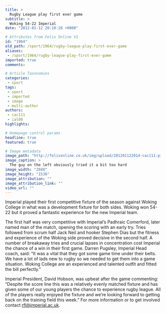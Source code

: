 ```yaml
---
title: >
  Rugby League play first ever game
subtitle: >
  Woking 54-22 Imperial
date: "2012-01-12 20:10:26 +0000"

# Attributes from Felix Online V1
id: "1964"
old_path: /sport/1964/rugby-league-play-first-ever-game
aliases:
 - /sport/1964/rugby-league-play-first-ever-game
imported: true
comments:

# Article Taxonomies
categories:
 - sport
tags:
 - sport
 - imported
 - image
 - multi-author
authors:
 - cac111
 - ial08
highlights:

# Homepage control params
headline: true
featured: true

# Image metadata
image_path: "http://felixonline.co.uk/img/upload/201201122014-cac111-picture0231.jpg"
image_caption: >
  The guy on the left obviously tried it a bit too hard
image_width: "2048"
image_height: "1536"
image_attribution: ""
image_attribution_link: ""
video_url: ""
---
```


Imperial played their first competitive fixture of the season against Woking College in what was a development fixture for both sides. Woking won 54-22 but it proved a fantastic experience for the new Imperial team.

The first half was very competitive with Imperial’s Padhraic Comerford, later named man of the match, opening the scoring with an early try. Tries followed from scrum half Jack Neil and hooker Stephen Dias but the fitness and experience of the Woking side proved decisive in the second half. A number of breakaway tries and crucial lapses in concentration cost Imperial the chance of a win in their first game.
 Darren Pugsley, Imperial Head coach, said: “It was a vital that they got some game time under their belts. We have a lot of lads new to rugby so we needed to get them into a game situation. Woking College are an experienced and talented outfit and fitted the bill perfectly.”

Imperial President, David Hobson, was upbeat after the game commenting: “Despite the score line this was a relatively evenly matched fixture and has given some of our young players the chance to experience rugby league. All of the players really enjoyed the fixture and we’re looking forward to getting back on the training field this week.” For more information or to get involved contact [rfl@imperial.ac.uk](mailto:rfl@imperial.ac.uk).
